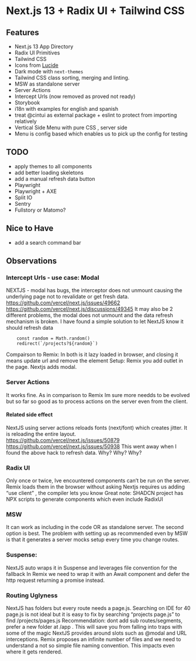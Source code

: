 # Next.js 13 + Radix UI + Tailwind CSS

## Features

- Next.js 13 App Directory
- Radix UI Primitives
- Tailwind CSS
- Icons from [Lucide](https://lucide.dev)
- Dark mode with `next-themes`
- Tailwind CSS class sorting, merging and linting.
- MSW as standalone server
- Server Actions
- Intercept Urls (now removed as proved not ready)
- Storybook
- i18n with examples for english and spanish
- treat @cintui as external package + eslint to protect from importing relatively
- Vertical Side Menu with pure CSS , server side
- Menu is config based which enables us to pick up the config for testing


## TODO
- apply themes to all components
- add better loading skeletons
- add a manual refresh data button
- Playwright
- Playwright + AXE
- Split IO
- Sentry
- Fullstory or Matomo?

## Nice to Have
- add a search command bar

## Observations

### Intercept Urls - use case: Modal
  NEXTJS - modal has bugs, the interceptor does not unmount causing the underlying page not to revalidate or get fresh data.
  https://github.com/vercel/next.js/issues/49662
  https://github.com/vercel/next.js/discussions/49345
  It may also be 2 different problems, the modal does not unmount and the data refresh mechanism is broken.
  I have found a simple solution to let NextJS know it should refresh data
  ```
      const random = Math.random()
      redirect(`/projects?${random}`)
  ```

  Compairson to Remix: In both is it lazy loaded in browser, and closing it means update url and remove the element
  Setup: Remix you add outlet in the page. Nextjs adds modal.

### Server Actions
  It works fine. As in comparison to Remix Im sure more needds to be evolved but so far so good as to process actions on the server even from the client.

#### Related side effect
  NextJS using server actions reloads fonts (next/font) which creates jitter. It is reloading the entire layout.
  https://github.com/vercel/next.js/issues/50879
  https://github.com/vercel/next.js/issues/50938
  This went away when I found the above hack to refresh data. Why? Why? Why?

### Radix UI
  Only once or twice, Ive encountered components can’t be run on the server.
  Remix loads them in the browser without asking
  Nextjs requires us adding “use client” , the compiler lets you know
  Great note: SHADCN project has NPX scripts to generate components which even include RadixUI

### MSW
 It can work as including in the code OR as standalone server. The second option is best.
 The problem with setting up as recommended even by MSW is that it generates a server mocks setup every time you change routes.

### Suspense:
  NextJS auto wraps it in Suspense and leverages file convention for the fallback
  In Remix we need to wrap it with an Await component and defer the http request returning a promise instead.

### Routing Uglyness
  NextJS has folders but every route needs a page.js. Searching on IDE for 40 page.js is not ideal but it is easy to fix by searching “projects page.js” to find /projects/pages.js
  Recommendation: dont add sub routes/segments, prefer a new folder at /app . This will save you from falling into traps with some of the magic NextJS provides around slots such as @modal and URL interceptions.
  Remix proposes an infinite number of files and we need to understand a not so simple file naming convention. This impacts even where it gets rendered.









